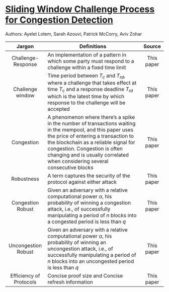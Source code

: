 # [Sliding Window Challenge Process for Congestion Detection](https://arxiv.org/abs/2201.09009)

Authors: Ayelet Lotem, Sarah Azouvi, Patrick McCorry, Aviv Zohar

|**Jargon**|**Definitions**|**Source**| 
|:------:|---------------------------|:-----:|
| Challenge-Response | An implementation of a pattern in which some party must respond to a challenge within a fixed time limit | This paper |
| Challenge window| Time period between $T_c$ and $T_{rd}$, where a challenge that takes effect at time $T_c$ and a response deadline $T_{rd}$ which is the latest time by which response to the challenge will be accepted| This paper |
| Congestion | A phenomenon where there’s a spike in the number of transactions waiting in the mempool, and this paper uses the price of entering a transaction to the blockchain as a reliable signal for congestion. Congestion is often changing and is usually correlated when considering several consecutive blocks | This paper |
| Robustness |  A term captures the security of the protocol against either attack | This paper |
| Congestion Robust | Given an adversary with a relative computational power $\alpha$, his probability of winning a congestion attack, i.e., of successfully manipulating a period of $n$ blocks into a congested period is less than $q$ | This paper |
| Uncongestion Robust | Given an adversary with a relative computational power $\alpha$, his probability of winning an uncongestion attack, i.e., of successfully manipulating a period of $n$ blocks into an uncongested period is less than $q$ | This paper |
| Efficiency of Protocols | Concise proof size and Concise refresh information | This paper |

